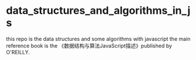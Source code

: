 # data_structures_and_algorithms_in_js
this repo is the data structures and some algorithms with javascript
the main reference book is the 《数据结构与算法JavaScript描述》published by O'REILLY.
